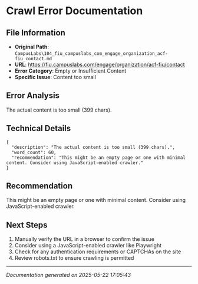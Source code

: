 # Crawl Error Documentation

## File Information
- **Original Path**: `CampusLabs\104_fiu_campuslabs_com_engage_organization_acf-fiu_contact.md`
- **URL**: https://fiu.campuslabs.com/engage/organization/acf-fiu/contact
- **Error Category**: Empty or Insufficient Content
- **Specific Issue**: Content too small

## Error Analysis
The actual content is too small (399 chars).

## Technical Details
```
{
  "description": "The actual content is too small (399 chars).",
  "word_count": 60,
  "recommendation": "This might be an empty page or one with minimal content. Consider using JavaScript-enabled crawler."
}
```

## Recommendation
This might be an empty page or one with minimal content. Consider using JavaScript-enabled crawler.

## Next Steps
1. Manually verify the URL in a browser to confirm the issue
2. Consider using a JavaScript-enabled crawler like Playwright
3. Check for any authentication requirements or CAPTCHAs on the site
4. Review robots.txt to ensure crawling is permitted

---
*Documentation generated on 2025-05-22 17:05:43*
